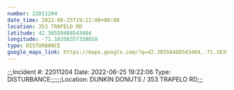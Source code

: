 ```yaml
---
number: 22011204
date_time: 2022-06-25T19:22:06+00:00
location: 353 TRAPELO RD
latitude: 42.38558488543404
longitude: -71.18350357338018
type: DISTURBANCE
google_maps_link: https://maps.google.com/?q=42.38558488543404,-71.18350357338018
---
```


;;;Incident #: 22011204  Date: 2022-06-25 19:22:06   Type: DISTURBANCE;;;;;;Location: DUNKIN DONUTS / 353 TRAPELO RD;;;
